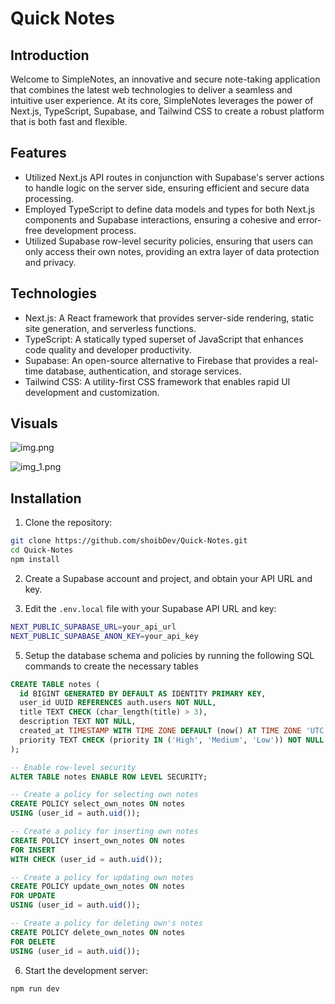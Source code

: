 # Quick Notes

## Introduction
Welcome to SimpleNotes, an innovative and secure note-taking application that combines the latest web technologies to deliver a seamless and intuitive user experience. At its core, SimpleNotes leverages the power of Next.js, TypeScript, Supabase, and Tailwind CSS to create a robust platform that is both fast and flexible.

## Features
- Utilized Next.js API routes in conjunction with Supabase's server actions to handle logic on the server side, ensuring efficient and secure data processing.
- Employed TypeScript to define data models and types for both Next.js components and Supabase interactions, ensuring a cohesive and error-free development process.
- Utilized Supabase row-level security policies, ensuring that users can only access their own notes, providing an extra layer of data protection and privacy.

## Technologies
- Next.js: A React framework that provides server-side rendering, static site generation, and serverless functions.
- TypeScript: A statically typed superset of JavaScript that enhances code quality and developer productivity.
- Supabase: An open-source alternative to Firebase that provides a real-time database, authentication, and storage services.
- Tailwind CSS: A utility-first CSS framework that enables rapid UI development and customization.

## Visuals

![img.png](img.png)

![img_1.png](img_1.png)

## Installation

1. Clone the repository:
```bash
git clone https://github.com/shoibDev/Quick-Notes.git
cd Quick-Notes
npm install
```
2. Create a Supabase account and project, and obtain your API URL and key.

3. Edit the `.env.local` file with your Supabase API URL and key:
```bash
NEXT_PUBLIC_SUPABASE_URL=your_api_url
NEXT_PUBLIC_SUPABASE_ANON_KEY=your_api_key
```

5. Setup the database schema and policies by running the following SQL commands to create the necessary tables
```SQL
CREATE TABLE notes (
  id BIGINT GENERATED BY DEFAULT AS IDENTITY PRIMARY KEY,
  user_id UUID REFERENCES auth.users NOT NULL,
  title TEXT CHECK (char_length(title) > 3),
  description TEXT NOT NULL,
  created_at TIMESTAMP WITH TIME ZONE DEFAULT (now() AT TIME ZONE 'UTC') NOT NULL,
  priority TEXT CHECK (priority IN ('High', 'Medium', 'Low')) NOT NULL
);

-- Enable row-level security
ALTER TABLE notes ENABLE ROW LEVEL SECURITY;

-- Create a policy for selecting own notes
CREATE POLICY select_own_notes ON notes
USING (user_id = auth.uid());

-- Create a policy for inserting own notes
CREATE POLICY insert_own_notes ON notes
FOR INSERT
WITH CHECK (user_id = auth.uid());

-- Create a policy for updating own notes
CREATE POLICY update_own_notes ON notes
FOR UPDATE
USING (user_id = auth.uid());

-- Create a policy for deleting own's notes
CREATE POLICY delete_own_notes ON notes
FOR DELETE
USING (user_id = auth.uid());
```

6. Start the development server:
```bash
npm run dev
```
